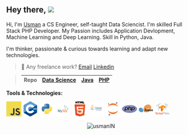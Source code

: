 ## Hey there, <img src="https://media.giphy.com/media/hvRJCLFzcasrR4ia7z/giphy.gif" width="25px">

<!--
<a href="https://www.linkedin.com/in/mohd-usman-gani-3a11031a1/">
  <img align="left" alt="Usman LinkedIN" width="22px" src="https://raw.githubusercontent.com/peterthehan/peterthehan/master/assets/linkedin.svg" />
</a>
![](https://visitor-badge.glitch.me/badge?page_id=usmanIN.usmanIN)
-->

Hi, I'm [Usman](https://usmanin.github.io/Portfolio/) a CS Engineer, self-taught Data Sciencist. I'm skilled Full Stack PHP Developer. My Passion includes Application Devlopment, Machine Learning and Deep Learning. Skill in Python, Java.

I'm thinker, passionate & curious towards learning and adapt new technologies. 

> 💼 Any freelance work?
      [Email](mailto:mohdusmangani95@gmail.com) 
      [Linkedin](https://www.linkedin.com/in/mohd-usman-gani-3a11031a1/)
      
 
> | Repo | [Data Science](https://github.com/usmanIN/Data-Science/) | [Java](https://github.com/usmanIN/JAVA/) | [PHP](https://github.com/usmanIN/PHP/) |
> | --- | --- | --- | --- |
      

**Tools & Technologies:** 

<code><img height="40" src="https://raw.githubusercontent.com/github/explore/80688e429a7d4ef2fca1e82350fe8e3517d3494d/topics/javascript/javascript.png"></code> 
<code><img height="40" src="https://raw.githubusercontent.com/github/explore/80688e429a7d4ef2fca1e82350fe8e3517d3494d/topics/cpp/cpp.png"></code>
<code><img height="40" src="https://raw.githubusercontent.com/github/explore/80688e429a7d4ef2fca1e82350fe8e3517d3494d/topics/python/python.png"></code>
<code><img height="40" src="https://raw.githubusercontent.com/github/explore/80688e429a7d4ef2fca1e82350fe8e3517d3494d/topics/mysql/mysql.png"></code>
<code><img height="40" src="https://raw.githubusercontent.com/github/explore/80688e429a7d4ef2fca1e82350fe8e3517d3494d/topics/html/html.png"></code>
<code><img height="40" src="https://raw.githubusercontent.com/github/explore/80688e429a7d4ef2fca1e82350fe8e3517d3494d/topics/java/java.png"></code>
<code><img height="40" src="https://raw.githubusercontent.com/github/explore/80688e429a7d4ef2fca1e82350fe8e3517d3494d/topics/jupyter-notebook/jupyter-notebook.png"></code>
<code><img height="40" src="https://raw.githubusercontent.com/github/explore/ccc16358ac4530c6a69b1b80c7223cd2744dea83/topics/php/php.png"></code>
<code><img height="40" src="https://raw.githubusercontent.com/github/explore/80688e429a7d4ef2fca1e82350fe8e3517d3494d/topics/scikit-learn/scikit-learn.png"></code>
<code><img height="40" src="https://raw.githubusercontent.com/github/explore/80688e429a7d4ef2fca1e82350fe8e3517d3494d/topics/tensorflow/tensorflow.png"></code>




<p align="center"> <img src="https://github-readme-stats.vercel.app/api?username=usmanIN&show_icons=true&theme=gotham" alt="usmanIN" /></td>
  
  
<!--
**usmanIN/usmanIN** is a ✨ _special_ ✨ repository because its `README.md` (this file) appears on your GitHub profile.

Here are some ideas to get you started:

- 🔭 I’m currently working on ...
- 🌱 I’m currently learning ...
- 👯 I’m looking to collaborate on ...
- 🤔 I’m looking for help with ...
- 💬 Ask me about ...
- 📫 How to reach me: ...
- 😄 Pronouns: ...
- ⚡ Fun fact: ...
-->
